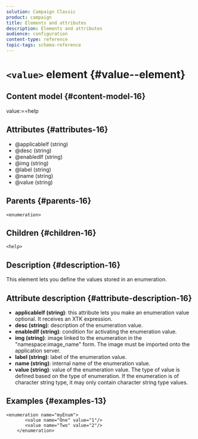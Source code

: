 ```yaml
---
solution: Campaign Classic
product: campaign
title: Elements and attributes
description: Elements and attributes
audience: configuration
content-type: reference
topic-tags: schema-reference
---
```


# `<value>` element {#value--element}

## Content model {#content-model-16}

value:==help

## Attributes {#attributes-16}

* @applicableIf (string)
* @desc (string)
* @enabledIf (string)
* @img (string)
* @label (string)
* @name (string)
* @value (string)

## Parents {#parents-16}

`<enumeration>`

## Children {#children-16}

`<help>`

## Description {#description-16}

This element lets you define the values stored in an enumeration.

## Attribute description {#attribute-description-16}

* **applicableIf (string)**: this attribute lets you make an enumeration value optional. It receives an XTK expression.
* **desc (string)**: description of the enumeration value.
* **enabledIf (string)**: condition for activating the enumeration value.
* **img (string)**: image linked to the enumeration in the "namespace:image_name" form. The image must be imported onto the application server. 
* **label (string)**: label of the enumeration value. 
* **name (string)**: internal name of the enumeration value. 
* **value (string)**: value of the enumeration value. The type of value is defined based on the type of enumeration. If the enumeration is of character string type, it may only contain character string type values.

## Examples {#examples-13}

```
<enumeration name="myEnum">
       <value name="One" value="1"/>
       <value name="Two" value="2"/>
    </enumeration>
```
